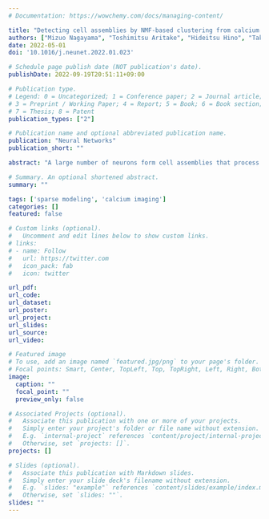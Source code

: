 ```yaml
---
# Documentation: https://wowchemy.com/docs/managing-content/

title: "Detecting cell assemblies by NMF-based clustering from calcium imaging data"
authors: ["Mizuo Nagayama", "Toshimitsu Aritake", "Hideitsu Hino", "Takeshi Kanda", "Takehiro Miyazaki", "Masashi Yanagisawa", "Shotaro Akaho", "Noboru Murata"]
date: 2022-05-01
doi: '10.1016/j.neunet.2022.01.023'

# Schedule page publish date (NOT publication's date).
publishDate: 2022-09-19T20:51:11+09:00

# Publication type.
# Legend: 0 = Uncategorized; 1 = Conference paper; 2 = Journal article;
# 3 = Preprint / Working Paper; 4 = Report; 5 = Book; 6 = Book section;
# 7 = Thesis; 8 = Patent
publication_types: ["2"]

# Publication name and optional abbreviated publication name.
publication: "Neural Networks"
publication_short: ""

abstract: "A large number of neurons form cell assemblies that process information in the brain. Recent developments in measurement technology, one of which is calcium imaging, have made it possible to study cell assemblies. In this study, we aim to extract cell assemblies from calcium imaging data. We propose a clustering approach based on non-negative matrix factorization (NMF). The proposed approach first obtains a similarity matrix between neurons by NMF and then performs spectral clustering on it. The application of NMF entails the problem of model selection. The number of bases in NMF affects the result considerably, and a suitable selection method is yet to be established. We attempt to resolve this problem by model averaging with a newly defined estimator based on NMF. Experiments on simulated data suggest that the proposed approach is superior to conventional correlation-based clustering methods over a wide range of sampling rates. We also analyzed calcium imaging data of sleeping/waking mice and the results suggest that the size of the cell assembly depends on the degree and spatial extent of slow wave generation in the cerebral cortex."

# Summary. An optional shortened abstract.
summary: ""

tags: ['sparse modeling', 'calcium imaging']
categories: []
featured: false

# Custom links (optional).
#   Uncomment and edit lines below to show custom links.
# links:
# - name: Follow
#   url: https://twitter.com
#   icon_pack: fab
#   icon: twitter

url_pdf:
url_code:
url_dataset:
url_poster:
url_project:
url_slides:
url_source:
url_video:

# Featured image
# To use, add an image named `featured.jpg/png` to your page's folder. 
# Focal points: Smart, Center, TopLeft, Top, TopRight, Left, Right, BottomLeft, Bottom, BottomRight.
image:
  caption: ""
  focal_point: ""
  preview_only: false

# Associated Projects (optional).
#   Associate this publication with one or more of your projects.
#   Simply enter your project's folder or file name without extension.
#   E.g. `internal-project` references `content/project/internal-project/index.md`.
#   Otherwise, set `projects: []`.
projects: []

# Slides (optional).
#   Associate this publication with Markdown slides.
#   Simply enter your slide deck's filename without extension.
#   E.g. `slides: "example"` references `content/slides/example/index.md`.
#   Otherwise, set `slides: ""`.
slides: ""
---
```

